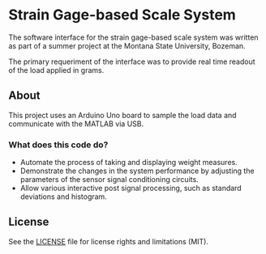 # Strain Gage-based Scale System

The software interface for the strain gage-based scale system was written as part of a summer project at the Montana State University, Bozeman.

The primary requeriment of the interface was to provide real time readout of the load applied in grams.


## About

This project uses an Arduino Uno board to sample the load data and communicate with the MATLAB via USB.


### What does this code do?

* Automate the process of taking and displaying weight measures.
* Demonstrate the changes in the system performance by
adjusting the parameters of the sensor signal conditioning
circuits.
* Allow various interactive post signal processing, such as standard deviations and histogram.


## License

See the [LICENSE](https://github.com/gustavohb/strain-gage-based-scale-system/blob/master/LICENSE.MD) file for license rights and limitations (MIT).
